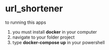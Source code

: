 # url_shortener

to running this apps
1. you must install **docker** in your computer
2. navigate to your folder project
3. type **docker-compose up** in your powershell
